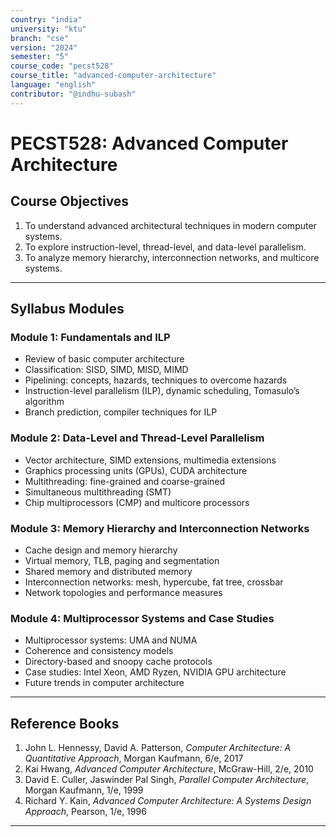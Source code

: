 ```yaml
---
country: "india"
university: "ktu"
branch: "cse"
version: "2024"
semester: "5"
course_code: "pecst528"
course_title: "advanced-computer-architecture"
language: "english"
contributor: "@indhu-subash"
---
```


# PECST528: Advanced Computer Architecture

## Course Objectives

1. To understand advanced architectural techniques in modern computer systems.  
2. To explore instruction-level, thread-level, and data-level parallelism.  
3. To analyze memory hierarchy, interconnection networks, and multicore systems.  

---

## Syllabus Modules

### Module 1: Fundamentals and ILP
- Review of basic computer architecture  
- Classification: SISD, SIMD, MISD, MIMD  
- Pipelining: concepts, hazards, techniques to overcome hazards  
- Instruction-level parallelism (ILP), dynamic scheduling, Tomasulo’s algorithm  
- Branch prediction, compiler techniques for ILP  

### Module 2: Data-Level and Thread-Level Parallelism
- Vector architecture, SIMD extensions, multimedia extensions  
- Graphics processing units (GPUs), CUDA architecture  
- Multithreading: fine-grained and coarse-grained  
- Simultaneous multithreading (SMT)  
- Chip multiprocessors (CMP) and multicore processors  

### Module 3: Memory Hierarchy and Interconnection Networks
- Cache design and memory hierarchy  
- Virtual memory, TLB, paging and segmentation  
- Shared memory and distributed memory  
- Interconnection networks: mesh, hypercube, fat tree, crossbar  
- Network topologies and performance measures  

### Module 4: Multiprocessor Systems and Case Studies
- Multiprocessor systems: UMA and NUMA  
- Coherence and consistency models  
- Directory-based and snoopy cache protocols  
- Case studies: Intel Xeon, AMD Ryzen, NVIDIA GPU architecture  
- Future trends in computer architecture  

---

## Reference Books

1. John L. Hennessy, David A. Patterson, *Computer Architecture: A Quantitative Approach*, Morgan Kaufmann, 6/e, 2017  
2. Kai Hwang, *Advanced Computer Architecture*, McGraw-Hill, 2/e, 2010  
3. David E. Culler, Jaswinder Pal Singh, *Parallel Computer Architecture*, Morgan Kaufmann, 1/e, 1999  
4. Richard Y. Kain, *Advanced Computer Architecture: A Systems Design Approach*, Pearson, 1/e, 1996  

---
